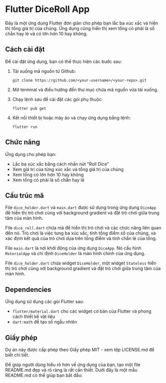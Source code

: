 # Flutter DiceRoll App

Đây là một ứng dụng Flutter đơn giản cho phép bạn lắc ba xúc xắc và hiển thị tổng giá trị của chúng. Ứng dụng cũng hiển thị xem tổng có phải là số chẵn hay lẻ và có lớn hơn 10 hay không.

## Cách cài đặt

Để cài đặt ứng dụng, bạn có thể thực hiện các bước sau:

1. Tải xuống mã nguồn từ Github:

   ```
   git clone https://github.com/<your-username>/<your-repo>.git
   ```

2. Mở terminal và điều hướng đến thư mục chứa mã nguồn vừa tải xuống.

3. Chạy lệnh sau để cài đặt các gói phụ thuộc:

   ```
   flutter pub get
   ```

4. Kết nối thiết bị hoặc máy ảo và chạy ứng dụng bằng lệnh:

   ```
   flutter run
   ```

## Chức năng

Ứng dụng cho phép bạn:

- Lắc ba xúc xắc bằng cách nhấn nút "Roll Dice"
- Xem giá trị của từng xúc xắc và tổng giá trị của chúng
- Xem tổng có lớn hơn 10 hay không
- Xem tổng có phải là số chẵn hay lẻ

## Cấu trúc mã

File `dice_holder.dart` và `main.dart` được sử dụng trong ứng dụng `DiceApp` để hiển thị trò chơi cùng với background gradient và đặt trò chơi giữa trung tâm của màn hình.

File `dice_roll.dart` chứa mã để hiển thị trò chơi và các chức năng liên quan đến nó. Trò chơi là việc tung ba xúc xắc, tính tổng điểm số của chúng, và xác định kết quả của trò chơi dựa trên tổng điểm và tính chẵn lẻ của tổng.

File `main.dart` là nơi khởi động của ứng dụng `DiceApp`. Nó cấu hình `MaterialApp` và chỉ định `DiceHolder` là màn hình chính của ứng dụng.

File `dice_holder.dart` chứa widget `DiceHolder`, một widget `Stateless` hiển thị trò chơi cùng với background gradient và đặt trò chơi giữa trung tâm của màn hình.

## Dependencies

Ứng dụng sử dụng các gói Flutter sau:

- `flutter/material.dart` cho các widget cơ bản của Flutter và phong cách thiết kế vật liệu
- `dart:math` để tạo số ngẫu nhiên

## Giấy phép

Dự án này được cấp phép theo Giấy phép MIT - xem tệp LICENSE.md để biết chi tiết.

Để giúp người dùng hiểu rõ hơn về ứng dụng của bạn, tạo một file README.md đẹp và rõ ràng là rất cần thiết. Dưới đây là một mẫu README.md có thể giúp bạn bắt đầu:


